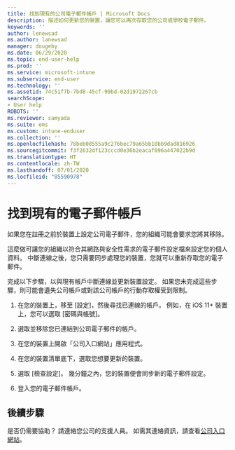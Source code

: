 ```yaml
---
title: 找到現有的公司電子郵件帳戶 | Microsoft Docs
description: 描述如何更新您的裝置，讓您可以再次存取您的公司或學校電子郵件。
keywords: ''
author: lenewsad
ms.author: lanewsad
manager: dougeby
ms.date: 06/29/2020
ms.topic: end-user-help
ms.prod: ''
ms.service: microsoft-intune
ms.subservice: end-user
ms.technology: ''
ms.assetid: 74c51f7b-7bd8-45cf-99bd-02d1972267cb
searchScope:
- User help
ROBOTS: ''
ms.reviewer: samyada
ms.suite: ems
ms.custom: intune-enduser
ms.collection: ''
ms.openlocfilehash: 78beb08555a9c276bec79a65bb10bb9dad816926
ms.sourcegitcommit: f3f2632df123cccd0e36b2eacaf096a447022b9d
ms.translationtype: HT
ms.contentlocale: zh-TW
ms.lasthandoff: 07/01/2020
ms.locfileid: "85590978"
---
```

# <a name="an-existing-email-account-was-found"></a>找到現有的電子郵件帳戶

如果您在註冊之前於裝置上設定公司電子郵件，您的組織可能會要求您將其移除。 

這麼做可讓您的組織以符合其網路與安全性需求的電子郵件設定檔來設定您的個人資料。 中斷連線之後，您只需要同步處理您的裝置，您就可以重新存取您的電子郵件。 

完成以下步驟，以與現有帳戶中斷連線並更新裝置設定。 如果您未完成這些步驟，則可能會遺失公司帳戶或對該公司帳戶的行動存取權受到限制。

1. 在您的裝置上，移至 [設定]，然後尋找已連線的帳戶。 例如，在 iOS 11+ 裝置上，您可以選取 [密碼與帳號]。
 
2. 選取並移除您已連結到公司電子郵件的帳戶。 

3. 在您的裝置上開啟「公司入口網站」應用程式。  

4. 在您的裝置清單底下，選取您想要更新的裝置。

5. 選取 [檢查設定]。 幾分鐘之內，您的裝置便會同步新的電子郵件設定。

6. 登入您的電子郵件帳戶。 

## <a name="next-steps"></a>後續步驟

是否仍需要協助？ 請連絡您公司的支援人員。 如需其連絡資訊，請查看[公司入口網站](https://go.microsoft.com/fwlink/?linkid=2010980)。

